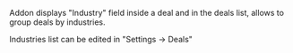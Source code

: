 Addon displays "Industry" field inside a deal and in the deals list, allows to group deals by industries.

Industries list can be edited in "Settings -> Deals"
